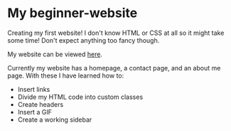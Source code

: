 # My beginner-website
Creating my first website! I don't know HTML or CSS at all so it
might take some time! Don't expect anything too fancy though.

My website can be viewed [here](https://brenleung.netlify.app/).

Currently my website has a homepage, a contact page, and an about me page.
With these I have learned how to:
* Insert links
* Divide my HTML code into custom classes
* Create headers
* Insert a GIF
* Create a working sidebar
